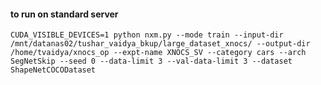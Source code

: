 #### to run on standard server
``` CUDA_VISIBLE_DEVICES=1 python nxm.py --mode train --input-dir /mnt/datanas02/tushar_vaidya_bkup/large_dataset_xnocs/ --output-dir /home/tvaidya/xnocs_op --expt-name XNOCS_SV --category cars --arch SegNetSkip --seed 0 --data-limit 3 --val-data-limit 3 --dataset ShapeNetCOCODataset ```